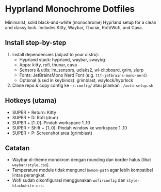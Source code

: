 # Hyprland Monochrome Dotfiles

Minimalist, solid black-and-white (monochrome) Hyprland setup for a clean and classy look. Includes Kitty, Waybar, Thunar, Rofi/Wofi, and Cava.

## Install step-by-step

1. Install dependencies (adjust to your distro):
   - Hyprland stack: hyprland, waybar, swaybg
   - Apps: kitty, rofi, thunar, cava
   - Sensors & utils: lm_sensors, udisks2, wl-clipboard, grim, slurp
   - Fonts: JetBrainsMono Nerd Font (e.g. `ttf-jetbrains-mono-nerd`)
   - Optional (used in keybinds): grimblast, waylock/hyprlock
2. Clone repo & copy config ke `~/.config/` atau jalankan `./auto-setup.sh`

## Hotkeys (utama)
- SUPER + Return: Kitty
- SUPER + D: Rofi (drun)
- SUPER + [1..0]: Pindah workspace 1..10
- SUPER + Shift + [1..0]: Pindah window ke workspace 1..10
- SUPER + P: Screenshot area (grimblast)

## Catatan
- Waybar di-theme monokrom dengan rounding dan border halus (lihat `waybar/style.css`).
- Temperature module tidak mengunci `hwmon-path` agar lebih kompatibel lintas perangkat.
- Wofi sudah dikonfigurasi menggunakan `wofi/config` dan `style-blackwhite.css`.
